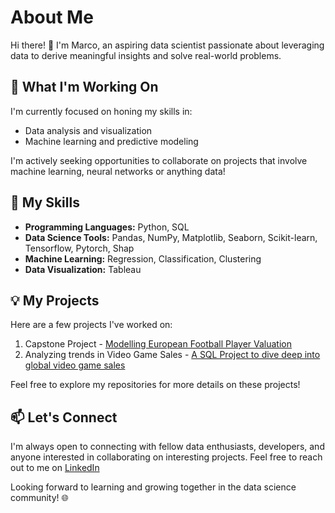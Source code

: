 # About Me

Hi there! 👋 I'm Marco, an aspiring data scientist passionate about leveraging data to derive meaningful insights and solve real-world problems.

## 🚀 What I'm Working On

I'm currently focused on honing my skills in:

- Data analysis and visualization
- Machine learning and predictive modeling

I'm actively seeking opportunities to collaborate on projects that involve machine learning, neural networks or anything data!

## 🌱 My Skills

- **Programming Languages:** Python, SQL
- **Data Science Tools:** Pandas, NumPy, Matplotlib, Seaborn, Scikit-learn, Tensorflow, Pytorch, Shap
- **Machine Learning:** Regression, Classification, Clustering
- **Data Visualization:** Tableau

## 💡 My Projects

Here are a few projects I've worked on:

1. Capstone Project - [Modelling European Football Player Valuation](https://github.com/MarcoWong96/Capstone-Project)
2. Analyzing trends in Video Game Sales - [A SQL Project to dive deep into global video game sales](https://github.com/MarcoWong96/Video-Game-Sales-SQL-Project)

Feel free to explore my repositories for more details on these projects!

## 📫 Let's Connect

I'm always open to connecting with fellow data enthusiasts, developers, and anyone interested in collaborating on interesting projects. Feel free to reach out to me on [LinkedIn](https://www.linkedin.com/in/marco-won-g)

Looking forward to learning and growing together in the data science community! 🌐
